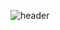 ![header](https://capsule-render.vercel.app/api?type=waving&color=gradient&customColorList=10&height=200&text=SIX&fontSize=50&animation=twinkling&fontAlign=68&fontAlignY=36)

<!--
**MINSIX/MINSIX** is a ✨ _special_ ✨ repository because its `README.md` (this file) appears on your GitHub profile.




<img src="https://img.shields.io/badge/C++-00599C?style=flat-square&logo=C%2B%2B&logoColor=white"/></a>


[![Solved.ac
프로필](http://mazassumnida.wtf/api/generate_badge?boj={alstlr0718})](https://solved.ac/{alstlr0718})

[![Anurag's GitHub stats](https://github-readme-stats.vercel.app/api?username=MINSIX)](https://github.com/anuraghazr/github-readme-stats)
